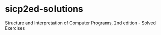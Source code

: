 # sicp2ed-solutions
Structure and Interpretation of Computer Programs, 2nd edition - Solved Exercises
